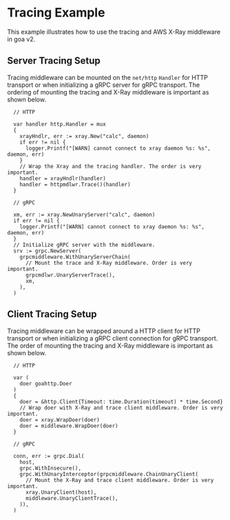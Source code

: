# Tracing Example

This example illustrates how to use the tracing and AWS X-Ray middleware in
goa v2.

## Server Tracing Setup

Tracing middleware can be mounted on the `net/http` `Handler` for HTTP
transport or when initializing a gRPC server for gRPC transport. The ordering
of mounting the tracing and X-Ray middleware is important as shown below.

```
  // HTTP

  var handler http.Handler = mux
  {
    xrayHndlr, err := xray.New("calc", daemon)
    if err != nil {
      logger.Printf("[WARN] cannot connect to xray daemon %s: %s", daemon, err)
    }
    // Wrap the Xray and the tracing handler. The order is very important.
    handler = xrayHndlr(handler)
    handler = httpmdlwr.Trace()(handler)
  }

  // gRPC

  xm, err := xray.NewUnaryServer("calc", daemon)
  if err != nil {
    logger.Printf("[WARN] cannot connect to xray daemon %s: %s", daemon, err)
  }
  // Initialize gRPC server with the middleware.
  srv := grpc.NewServer(
    grpcmiddleware.WithUnaryServerChain(
      // Mount the trace and X-Ray middleware. Order is very important.
      grpcmdlwr.UnaryServerTrace(),
      xm,
    ),
  )
```

## Client Tracing Setup

Tracing middleware can be wrapped around a HTTP client for HTTP transport or
when initializing a gRPC client connection for gRPC transport. The order of
mounting the tracing and X-Ray middleware is important as shown below.

```
  // HTTP

  var (
    doer goahttp.Doer
  )
  {
    doer = &http.Client{Timeout: time.Duration(timeout) * time.Second}
    // Wrap doer with X-Ray and trace client middleware. Order is very important.
    doer = xray.WrapDoer(doer)
    doer = middleware.WrapDoer(doer)
  }

  // gRPC

  conn, err := grpc.Dial(
    host,
    grpc.WithInsecure(),
    grpc.WithUnaryInterceptor(grpcmiddleware.ChainUnaryClient(
      // Mount the X-Ray and trace client middleware. Order is very important.
      xray.UnaryClient(host),
      middleware.UnaryClientTrace(),
    )),
  )
```
